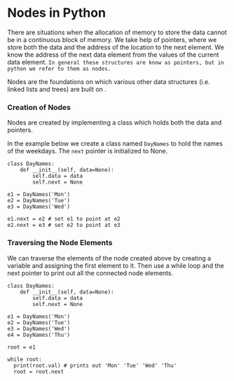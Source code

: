 # Nodes in Python

There are situations when the allocation of memory to store the data cannot be in a continuous block of memory. We take help of pointers, where we store both the data and the address of the location to the next element. We know the address of the next data element from the values of the current data element.
`In general these structures are know as pointers, but in python we refer to them as nodes.`

Nodes are the foundations on which various other data structures (i.e. linked lists and trees) are built on .

### Creation of Nodes
Nodes are created by implementing a class which holds both the data and pointers.

In the example below we create a class named `DayNames` to hold the names of the weekdays. The `next` pointer is initialized to None.
```
class DayNames:
    def __init__(self, data=None):
        self.data = data
        self.next = None

e1 = DayNames('Mon')
e2 = DayNames('Tue')
e3 = DayNames('Wed')

e1.next = e2 # set e1 to point at e2
e2.next = e3 # set e2 to point at e3
```

### Traversing the Node Elements
We can traverse the elements of the node created above by creating a variable and assigning the first element to it. Then use a while loop and the next pointer to print out all the connected node elements.

```
class DayNames:
    def __init__(self, data=None):
        self.data = data
        self.next = None

e1 = DayNames('Mon')
e2 = DayNames('Tue')
e3 = DayNames('Wed')
e4 = DayNames('Thu')

root = e1

while root:
  print(root.val) # prints out 'Mon' 'Tue' 'Wed' 'Thu'
  root = root.next
```
